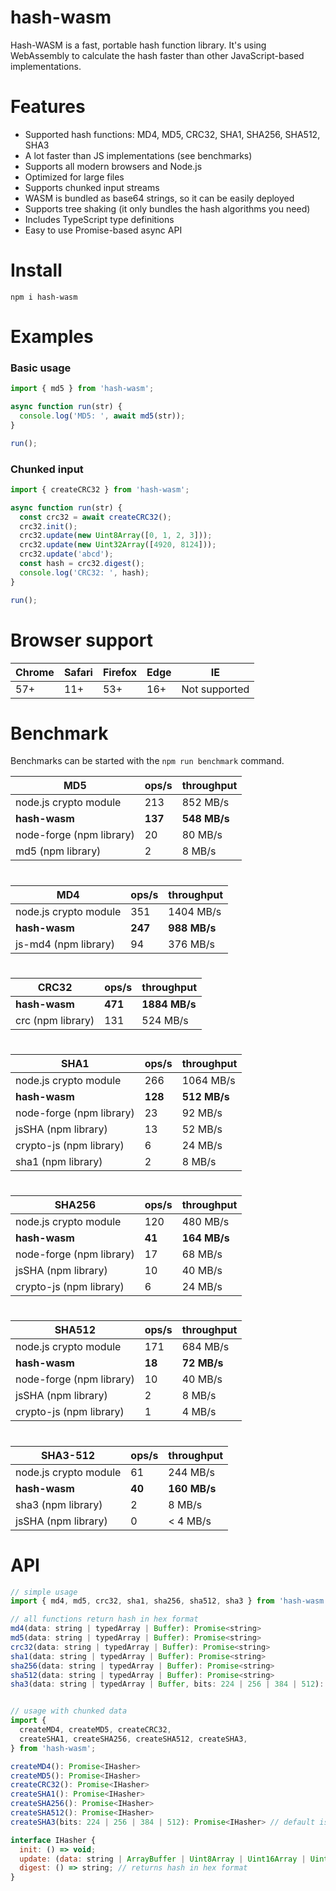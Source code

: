 # hash-wasm

Hash-WASM is a fast, portable hash function library.
It's using WebAssembly to calculate the hash faster than other JavaScript-based implementations.

Features
=======

- Supported hash functions: MD4, MD5, CRC32, SHA1, SHA256, SHA512, SHA3
- A lot faster than JS implementations (see benchmarks)
- Supports all modern browsers and Node.js
- Optimized for large files
- Supports chunked input streams
- WASM is bundled as base64 strings, so it can be easily deployed
- Supports tree shaking (it only bundles the hash algorithms you need)
- Includes TypeScript type definitions
- Easy to use Promise-based async API

Install
=======
```
npm i hash-wasm
```

Examples
=======

### Basic usage

```javascript
import { md5 } from 'hash-wasm';

async function run(str) {
  console.log('MD5: ', await md5(str));
}

run();
```

### Chunked input

```javascript
import { createCRC32 } from 'hash-wasm';

async function run(str) {
  const crc32 = await createCRC32();
  crc32.init();
  crc32.update(new Uint8Array([0, 1, 2, 3]));
  crc32.update(new Uint32Array([4920, 8124]));
  crc32.update('abcd');
  const hash = crc32.digest();
  console.log('CRC32: ', hash);
}

run();
```


Browser support
=====

Chrome | Safari | Firefox | Edge | IE
-------|--------|---------|------|--------------
57+    | 11+    | 53+     | 16+  | Not supported

Benchmark
=====

Benchmarks can be started with the `npm run benchmark` command.

MD5                      | ops/s   | throughput
-------------------------|---------|-------------
node.js crypto module    | 213     | 852 MB/s
**hash-wasm**            | **137** | **548 MB/s**
node-forge (npm library) | 20      | 80 MB/s
md5 (npm library)        | 2       | 8 MB/s

#

MD4                      | ops/s   | throughput
-------------------------|---------|-------------
node.js crypto module    | 351     | 1404 MB/s
**hash-wasm**            | **247** | **988 MB/s**
js-md4 (npm library)     | 94      | 376 MB/s

#

CRC32             | ops/s   | throughput
------------------|---------|--------------
**hash-wasm**     | **471** | **1884 MB/s**
crc (npm library) | 131     | 524 MB/s

#

SHA1                     | ops/s   | throughput
-------------------------|---------|-----------
node.js crypto module    | 266     | 1064 MB/s
**hash-wasm**            | **128** | **512 MB/s**
node-forge (npm library) | 23      | 92 MB/s
jsSHA (npm library)      | 13      | 52 MB/s
crypto-js (npm library)  | 6       | 24 MB/s
sha1 (npm library)       | 2       | 8 MB/s

#

SHA256                   | ops/s   | throughput
-------------------------|---------|-----------
node.js crypto module    | 120     | 480 MB/s
**hash-wasm**            | **41**  | **164 MB/s**
node-forge (npm library) | 17      | 68 MB/s
jsSHA (npm library)      | 10      | 40 MB/s
crypto-js (npm library)  | 6       | 24 MB/s

#

SHA512                   | ops/s   | throughput
-------------------------|---------|-----------
node.js crypto module    | 171     | 684 MB/s
**hash-wasm**            | **18**  | **72 MB/s**
node-forge (npm library) | 10      | 40 MB/s
jsSHA (npm library)      | 2       | 8 MB/s
crypto-js (npm library)  | 1       | 4 MB/s

#

SHA3-512                 | ops/s   | throughput
-------------------------|---------|-----------
node.js crypto module    | 61      | 244 MB/s
**hash-wasm**            | **40**  | **160 MB/s**
sha3 (npm library)       | 2       | 8 MB/s
jsSHA (npm library)      | 0       | < 4 MB/s

API
=====

```javascript
// simple usage
import { md4, md5, crc32, sha1, sha256, sha512, sha3 } from 'hash-wasm';

// all functions return hash in hex format
md4(data: string | typedArray | Buffer): Promise<string>
md5(data: string | typedArray | Buffer): Promise<string>
crc32(data: string | typedArray | Buffer): Promise<string>
sha1(data: string | typedArray | Buffer): Promise<string>
sha256(data: string | typedArray | Buffer): Promise<string>
sha512(data: string | typedArray | Buffer): Promise<string>
sha3(data: string | typedArray | Buffer, bits: 224 | 256 | 384 | 512): Promise<string> // default is 512 bits


// usage with chunked data
import {
  createMD4, createMD5, createCRC32,
  createSHA1, createSHA256, createSHA512, createSHA3,
} from 'hash-wasm';

createMD4(): Promise<IHasher>
createMD5(): Promise<IHasher>
createCRC32(): Promise<IHasher>
createSHA1(): Promise<IHasher>
createSHA256(): Promise<IHasher>
createSHA512(): Promise<IHasher>
createSHA3(bits: 224 | 256 | 384 | 512): Promise<IHasher> // default is 512 bits

interface IHasher {
  init: () => void;
  update: (data: string | ArrayBuffer | Uint8Array | Uint16Array | Uint32Array | Buffer) => void;
  digest: () => string; // returns hash in hex format
}
```
